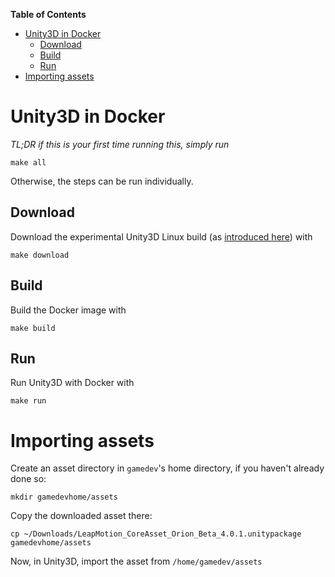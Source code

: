 <!-- markdown-toc start - Don't edit this section. Run M-x markdown-toc-generate-toc again -->
**Table of Contents**

- [Unity3D in Docker](#unity3d-in-docker)
    - [Download](#download)
    - [Build](#build)
    - [Run](#run)
- [Importing assets](#importing-assets)

<!-- markdown-toc end -->

# Unity3D in Docker

_TL;DR if this is your first time running this, simply run_

    make all

Otherwise, the steps can be run individually.

## Download

Download the experimental Unity3D Linux build (as [introduced here](http://blogs.unity3d.com/2015/08/26/unity-comes-to-linux-experimental-build-now-available/)) with

    make download

## Build

Build the Docker image with

    make build

## Run

Run Unity3D with Docker with

    make run

# Importing assets

Create an asset directory in `gamedev`'s home directory, if you haven't already done so:

    mkdir gamedevhome/assets

Copy the downloaded asset there:

    cp ~/Downloads/LeapMotion_CoreAsset_Orion_Beta_4.0.1.unitypackage gamedevhome/assets

Now, in Unity3D, import the asset from `/home/gamedev/assets`
